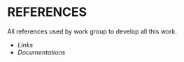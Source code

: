 # __REFERENCES__

All references used by work group to develop all this work.
- _Links_
- _Documentations_
